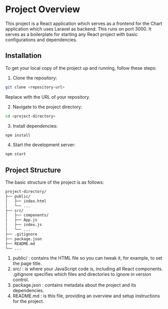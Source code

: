 # Project Overview

This project is a React application which serves as a frontend for the Chart application which uses Laravel as backend. This runs on port 3000. It serves as a boilerplate for starting any React project with basic configurations and dependencies.

## Installation

To get your local copy of the project up and running, follow these steps:

1. Clone the repository:
```bash
git clone <repository-url>
```
Replace <repository-url> with the URL of your repository.

2. Navigate to the project directory:
```bash
cd <project-directory>
```
3. Install dependencies:
```bash
npm install
```
4. Start the development server:
```bash
npm start
```

## Project Structure

The basic structure of the project is as follows:
```bash
project-directory/
├── public/
│   ├── index.html
│   └── ...
├── src/
│   ├── components/
│   ├── App.js
│   ├── index.js
│   └── ...
├── .gitignore
├── package.json
├── README.md
└── ...
```
1. public/ : contains the HTML file so you can tweak it, for example, to set the page title.
2. src/ : is where your JavaScript code is, including all React components.
.gitignore specifies which files and directories to ignore in version control.
3. package.json : contains metadata about the project and its dependencies.
4. README.md : is this file, providing an overview and setup instructions for the project.